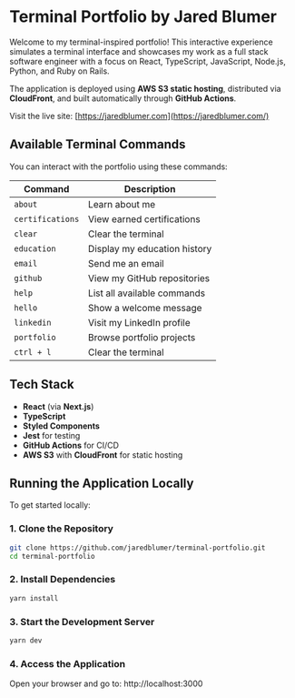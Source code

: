 # Terminal Portfolio by Jared Blumer

Welcome to my terminal-inspired portfolio! This interactive experience simulates a terminal interface and showcases my work as a full stack software engineer with a focus on React, TypeScript, JavaScript, Node.js, Python, and Ruby on Rails.

The application is deployed using **AWS S3 static hosting**, distributed via **CloudFront**, and built automatically through **GitHub Actions**.

Visit the live site: [https://jaredblumer.com](https://jaredblumer.com/)

## Available Terminal Commands

You can interact with the portfolio using these commands:

| Command          | Description                  |
| ---------------- | ---------------------------- |
| `about`          | Learn about me               |
| `certifications` | View earned certifications   |
| `clear`          | Clear the terminal           |
| `education`      | Display my education history |
| `email`          | Send me an email             |
| `github`         | View my GitHub repositories  |
| `help`           | List all available commands  |
| `hello`          | Show a welcome message       |
| `linkedin`       | Visit my LinkedIn profile    |
| `portfolio`      | Browse portfolio projects    |
| `ctrl + l`       | Clear the terminal           |

## Tech Stack

- **React** (via **Next.js**)
- **TypeScript**
- **Styled Components**
- **Jest** for testing
- **GitHub Actions** for CI/CD
- **AWS S3** with **CloudFront** for static hosting

## Running the Application Locally

To get started locally:

### 1. Clone the Repository

```bash
git clone https://github.com/jaredblumer/terminal-portfolio.git
cd terminal-portfolio
```

### 2. Install Dependencies

```bash
yarn install
```

### 3. Start the Development Server

```bash
yarn dev
```

### 4. Access the Application

Open your browser and go to: http://localhost:3000
